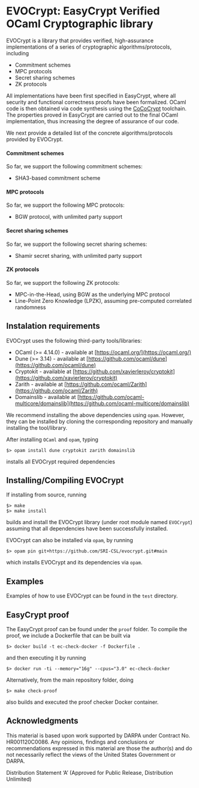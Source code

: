 # EVOCrypt: EasyCrypt Verified OCaml Cryptographic library

EVOCrypt is a library that provides verified, high-assurance implementations of a series of cryptographic algorithms/protocols, including
- Commitment schemes
- MPC protocols
- Secret sharing schemes
- ZK protocols

All implementations have been first specified in EasyCrypt, where all security and functional correctness proofs have been formalized. OCaml code is then obtained via code synthesis using the [CoCoCrypt](https://github.com/SRI-CSL/cococrypt) toolchain. The properties proved in EasyCrypt are carried out to the final OCaml implementation, thus increasing the degree of assurance of our code.

We next provide a detailed list of the concrete algorithms/protocols provided by EVOCrypt.

#### Commitment schemes

So far, we support the following commitment schemes:
- SHA3-based commitment scheme

#### MPC protocols

So far, we support the following MPC protocols:
- BGW protocol, with unlimited party support

#### Secret sharing schemes

So far, we support the following secret sharing schemes:
- Shamir secret sharing, with unlimited party support

#### ZK protocols

So far, we support the following ZK protocols:
- MPC-in-the-Head, using BGW as the underlying MPC protocol
- Line-Point Zero Knowledge (LPZK), assuming pre-computed correlated randomness

## Instalation requirements

EVOCrypt uses the following third-party tools/libraries:
- OCaml (>= 4.14.0) - available at [https://ocaml.org/](https://ocaml.org/)
- Dune (>= 3.14) - available at [https://github.com/ocaml/dune](https://github.com/ocaml/dune)
- Cryptokit - available at [https://github.com/xavierleroy/cryptokit](https://github.com/xavierleroy/cryptokit)
- Zarith - available at [https://github.com/ocaml/Zarith](https://github.com/ocaml/Zarith)
- Domainslib - available at [https://github.com/ocaml-multicore/domainslib](https://github.com/ocaml-multicore/domainslib)

We recommend installing the above dependencies using `opam`. However, they can be installed by cloning the corresponding repository and manually installing the tool/library.

After installing `OCaml` and `opam`, typing

```
$> opam install dune cryptokit zarith domainslib
```
installs all EVOCrypt required dependencies

## Installing/Compiling EVOCrypt

If installing from source, running

```
$> make
$> make install
```

builds and install the EVOCrypt library (under root module named `EVOCrypt`) assuming that all dependencies have been successfully installed. 

EVOCrypt can also be installed via `opam`, by running

```
$> opam pin git+https://github.com/SRI-CSL/evocrypt.git#main
```

which installs EVOCrypt and its dependencies via `opam`.

## Examples

Examples of how to use EVOCrypt can be found in the `test` directory.

## EasyCrypt proof

The EasyCrypt proof can be found under the `proof` folder. To compile the proof, we include a Dockerfile that can be built via

```
$> docker build -t ec-check-docker -f Dockerfile .
```

and then executing it by running

```
$> docker run -ti --memory="16g" --cpus="3.0" ec-check-docker
```

Alternatively, from the main repository folder, doing

```
$> make check-proof
```

also builds and executed the proof checker Docker container.

## Acknowledgments

This material is based upon work supported by DARPA under Contract No. HR001120C0086. Any opinions, findings and conclusions or recommendations expressed in this material are those the author(s) and do not necessarily reflect the views of the United States Government or DARPA.

Distribution Statement ‘A’ (Approved for Public Release, Distribution Unlimited)
